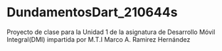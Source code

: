 # DundamentosDart_210644s
 Proyecto de clase para la Unidad 1 de la asignatura de Desarrollo Móvil Integral(DMI) impartida por M.T.I Marco A. Ramirez Hernández

